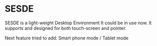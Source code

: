 # SESDE
SESDE is a light-weight Desktop Environment
It could be in use now.
It supports and designed for both touch-screen and pointer.

Next feature tried to add: 
	Smart phone mode / Tablet mode
